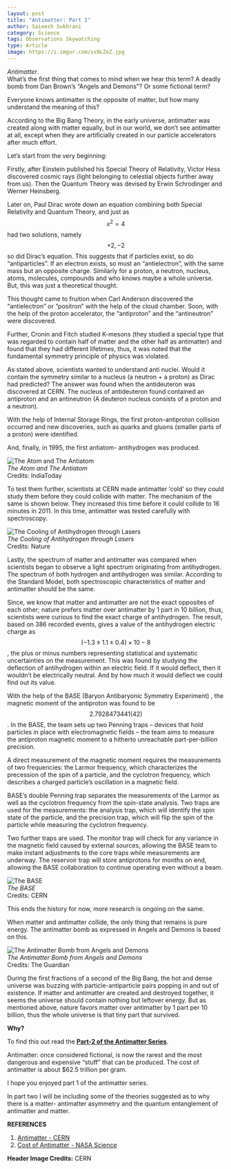 ```yaml
---
layout: post
title: "Antimatter: Part I"
author: Saieesh Sukhrani
category: Science
tags: Observations Skywatching
type: Article
image: https://i.imgur.com/sx9LZeZ.jpg
---
```

*Antimatter*.\
What’s the first thing that comes to mind when we hear this term? A deadly bomb from Dan Brown’s “Angels and Demons”? Or some fictional term?

Everyone knows antimatter is the opposite of matter, but how many understand the meaning of this?

According to the Big Bang Theory, in the early universe, antimatter was created along with matter equally, but in our world, we don’t see antimatter at all, except when they are artificially created in our particle accelerators after much effort.

Let’s start from the very beginning:

Firstly, after Einstein published his Special Theory of Relativity, Victor Hess discovered cosmic rays (light belonging to celestial objects further away from us). Then the Quantum Theory was devised by Erwin Schrodinger and Werner Heinsberg.

Later on, Paul Dirac wrote down an equation combining both Special Relativity and Quantum Theory, and just as $$ x^2 = 4 $$ had two solutions, namely $$+2, -2$$ so did Dirac’s equation. This suggests that if particles exist, so do “antiparticles”. If an electron exists, so must an “antielectron”, with the same mass but an opposite charge. Similarly for a proton, a neutron, nucleus, atoms, molecules, compounds and who knows maybe a whole universe. But, this was just a theoretical thought.

This thought came to fruition when Carl Anderson discovered the “antielectron” or “positron” with the help of the cloud chamber. Soon, with the help of the proton accelerator, the “antiproton” and the “antineutron” were discovered.

Further, Cronin and Fitch studied K-mesons (they studied a special type that was regarded to contain half of matter and the other half as antimatter) and found that they had different lifetimes, thus, it was noted that the fundamental symmetry principle of physics was violated.

As stated above, scientists wanted to understand anti nuclei. Would it contain the symmetry similar to a nucleus (a neutron + a proton) as Dirac had predicted? The answer was found when the antideuteron was discovered at CERN. The nucleus of antideuteron found contained an antiproton and an antineutron (A deuteron nucleus consists of a proton and a neutron).

With the help of Internal Storage Rings, the first proton-antiproton collision occurred and new discoveries, such as quarks and gluons (smaller parts of a proton) were identified.

And, finally, in 1995, the first antiatom- antihydrogen was produced.

![The Atom and The Antiatom](https://i.imgur.com/bAueRw9h.png)\
*The Atom and The Antiatom*\
Credits: IndiaToday

To test them further, scientists at CERN made antimatter ‘cold’ so they could study them before they could collide with matter. The mechanism of the same is shown below. They increased this time before it could collide to 16 minutes in 2011. In this time, antimatter was tested carefully with spectroscopy.

![The Cooling of Antihydrogen through Lasers](https://i.imgur.com/Pw1ZKxzh.png)\
*The Cooling of Antihydrogen through Lasers*\
Credits: Nature

Lastly, the spectrum of matter and antimatter was compared when scientists began to observe a light spectrum originating from antihydrogen. The spectrum of both hydrogen and antihydrogen was similar. According to the Standard Model, both spectroscopic characteristics of matter and antimatter should be the same.

Since, we know that matter and antimatter are not the exact opposites of each other; nature prefers matter over antimatter by 1 part in 10 billion, thus, scientists were curious to find the exact charge of antihydrogen. The result, based on 386 recorded events, gives a value of the antihydrogen electric charge as $$ (-1.3±1.1±0.4) × 10-8 $$, the plus or minus numbers representing statistical and systematic uncertainties on the measurement. This was found by studying the deflection of antihydrogen within an electric field. If it would deflect, then it wouldn’t be electrically neutral. And by how much it would deflect we could find out its value.

With the help of the BASE (Baryon Antibaryonic Symmetry Experiment)  , the magnetic moment of the antiproton was found to be $$ 2.7928473441(42) $$. In the BASE, the team sets up two Penning traps – devices that hold particles in place with electromagnetic fields – the team aims to measure the antiproton magnetic moment to a hitherto unreachable part-per-billion precision.

A direct measurement of the magnetic moment requires the measurements of two frequencies: the Larmor frequency, which characterizes the precession of the spin of a particle, and the cyclotron frequency, which describes a charged particle’s oscillation in a magnetic field.

BASE’s double Penning trap separates the measurements of the Larmor as well as the cyclotron frequency from the spin-state analysis. Two traps are used for the measurements: the analysis trap, which will identify the spin state of the particle, and the precision trap, which will flip the spin of the particle while measuring the cyclotron frequency.

Two further traps are used. The monitor trap will check for any variance in the magnetic field caused by external sources, allowing the BASE team to make instant adjustments to the core traps while measurements are underway. The reservoir trap will store antiprotons for months on end, allowing the BASE collaboration to continue operating even without a beam.

![The BASE](https://i.imgur.com/e49ZZJ1.png)\
*The BASE*\
Credits: CERN

This ends the history for now, more research is ongoing on the same.

When matter and antimatter collide, the only thing that remains is pure energy. The antimatter bomb as expressed in Angels and Demons is based on this.

![The Antimatter Bomb from Angels and Demons](https://i.imgur.com/8WLi1V8h.png)\
*The Antimatter Bomb from Angels and Demons*\
Credits: The Guardian

During the first fractions of a second of the Big Bang, the hot and dense universe was buzzing with particle-antiparticle pairs popping in and out of existence. If matter and antimatter are created and destroyed together, it seems the universe should contain nothing but leftover energy. But as mentioned above, nature favors matter over antimatter by 1 part per 10 billion, thus the whole universe is that tiny part that survived.

**Why?**

To find this out read the [**Part-2 of the Antimatter Series**](/Antimatter-Part-II).

Antimatter: once considered fictional, is now the rarest and the most dangerous and expensive “stuff” that can be produced. The cost of antimatter is about $62.5 trillion per gram.

I hope you enjoyed part 1 of the antimatter series.

In part two I will be including some of the theories suggested as to why there is a matter- antimatter asymmetry and the quantum entanglement of antimatter and matter.

**REFERENCES**

1. [Antimatter - CERN](https://home.cern/science/physics/antimatter)
2. [Cost of Antimatter - NASA Science](https://science.nasa.gov/science-news/science-at-nasa/1999/prop12apr99_1)

**Header Image Credits:** CERN
